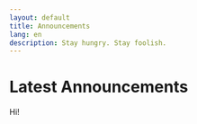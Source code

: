 ```yaml
---
layout: default
title: Announcements
lang: en
description: Stay hungry. Stay foolish.
---
```


# Latest Announcements

Hi!